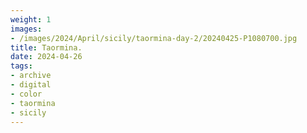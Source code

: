```yaml
---
weight: 1
images:
- /images/2024/April/sicily/taormina-day-2/20240425-P1080700.jpg
title: Taormina.
date: 2024-04-26
tags:
- archive
- digital
- color
- taormina
- sicily
---
```


